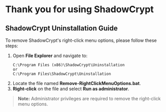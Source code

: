 # Thank you for using **ShadowCrypt**

## ShadowCrypt Uninstallation Guide

To remove ShadowCrypt's right-click menu options, please follow these steps:

1. Open **File Explorer** and navigate to:
    ```
    C:\Program Files (x86)\ShadowCrypt\Uninstallation  
    or  
    C:\Program Files\ShadowCrypt\Uninstallation
    ```
2. Locate the file named **Remove-RightClickMenuOptions.bat**.
3. **Right-click** on the file and select **Run as administrator**.

> **Note:** Administrator privileges are required to remove the right-click menu options.
